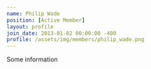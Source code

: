 ```yaml
---
name: Philip Wade
position: [Active Member]
layout: profile
join_date: 2013-01-02 00:00:00 -400
profile: /assets/img/members/philip_wade.png
---
```

Some information